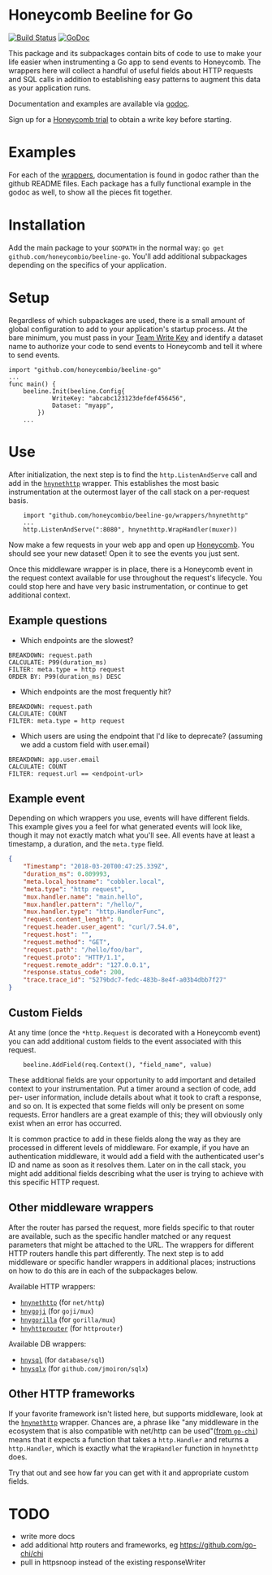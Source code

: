# Honeycomb Beeline for Go

[![Build Status](https://travis-ci.org/honeycombio/beeline-go.svg?branch=master)](https://travis-ci.org/honeycombio/beeline-go)
[![GoDoc](https://godoc.org/github.com/honeycombio/beeline-go?status.svg)](https://godoc.org/github.com/honeycombio/beeline-go)

This package and its subpackages contain bits of code to use to make your life
easier when instrumenting a Go app to send events to Honeycomb. The wrappers
here will collect a handful of useful fields about HTTP requests and SQL calls
in addition to establishing easy patterns to augment this data as your
application runs.

Documentation and examples are available via [godoc](https://godoc.org/github.com/honeycombio/beeline-go).

Sign up for a [Honeycomb trial](https://ui.honeycomb.io/signup) to obtain a write key before starting.

# Examples

For each of the [wrappers](wrappers/), documentation is found in godoc rather than the github README files. Each package has a fully functional example in the godoc as well, to show all the pieces fit together.

# Installation

Add the main package to your `$GOPATH` in the normal way: `go get
github.com/honeycombio/beeline-go`. You'll add additional subpackages
depending on the specifics of your application.

# Setup

Regardless of which subpackages are used, there is a small amount of global
configuration to add to your application's startup process. At the bare minimum,
you must pass in your [Team Write Key](https://ui.honeycomb.io/account) and
identify a dataset name to authorize your code to send events to Honeycomb and
tell it where to send events.

```golang
import "github.com/honeycombio/beeline-go"
...
func main() {
	beeline.Init(beeline.Config{
			WriteKey: "abcabc123123defdef456456",
			Dataset: "myapp",
		})
	...
```

# Use

After initialization, the next step is to find the `http.ListenAndServe` call
and add in the [`hnynethttp`](https://godoc.org/github.com/honeycombio/beeline-go/wrappers/hnynethttp) wrapper. This establishes the most
basic instrumentation at the outermost layer of the call stack on a per-request
basis.

```golang
	import "github.com/honeycombio/beeline-go/wrappers/hnynethttp"
	...
	http.ListenAndServe(":8080", hnynethttp.WrapHandler(muxer))
```

Now make a few requests in your web app and open up [Honeycomb](https://ui.honeycomb.io/).
You should see your new dataset! Open it to see the events you just sent.

Once this middleware wrapper is in place, there is a Honeycomb event in the request
context available for use throughout the request's lifecycle.  You could stop here and
have very basic instrumentation, or continue to get additional context.

## Example questions

* Which endpoints are the slowest?

```
BREAKDOWN: request.path
CALCULATE: P99(duration_ms)
FILTER: meta.type = http request
ORDER BY: P99(duration_ms) DESC
```

* Which endpoints are the most frequently hit?

```
BREAKDOWN: request.path
CALCULATE: COUNT
FILTER: meta.type = http request
```

* Which users are using the endpoint that I'd like to deprecate? (assuming we add a custom field with user.email)

```
BREAKDOWN: app.user.email
CALCULATE: COUNT
FILTER: request.url == <endpoint-url>
```

## Example event

Depending on which wrappers you use, events will have different fields. This
example gives you a feel for what generated events will look like, though it may
not exactly match what you'll see. All events have at least a timestamp, a
duration, and the `meta.type` field.

```json
{
    "Timestamp": "2018-03-20T00:47:25.339Z",
    "duration_ms": 0.809993,
    "meta.local_hostname": "cobbler.local",
    "meta.type": "http request",
    "mux.handler.name": "main.hello",
    "mux.handler.pattern": "/hello/",
    "mux.handler.type": "http.HandlerFunc",
    "request.content_length": 0,
    "request.header.user_agent": "curl/7.54.0",
    "request.host": "",
    "request.method": "GET",
    "request.path": "/hello/foo/bar",
    "request.proto": "HTTP/1.1",
    "request.remote_addr": "127.0.0.1",
    "response.status_code": 200,
    "trace.trace_id": "5279bdc7-fedc-483b-8e4f-a03b4dbb7f27"
}
```


## Custom Fields

At any time (once the `*http.Request` is decorated with a Honeycomb event) you
can add additional custom fields to the event associated with this request.

```golang
	beeline.AddField(req.Context(), "field_name", value)
```

These additional fields are your opportunity to add important and detailed
context to your instrumentation. Put a timer around a section of code, add per-
user information, include details about what it took to craft a response, and so
on. It is expected that some fields will only be present on some requests. Error
handlers are a great example of this; they will obviously only exist when an
error has occurred.

It is common practice to add in these fields along the way as they are processed
in different levels of middleware.  For example, if you have an authentication
middleware, it would add a field with the authenticated user's ID and name as
soon as it resolves them. Later on in the call stack, you might add additional
fields describing what the user is trying to achieve with this specific HTTP
request.

## Other middleware wrappers

After the router has parsed the request, more fields specific to that router are
available, such as the specific handler matched or any request parameters that
might be attached to the URL. The wrappers for different HTTP routers handle
this part differently. The next step is to add middleware or specific handler
wrappers in additional places; instructions on how to do this are in each of the
subpackages below.

Available HTTP wrappers:

* [`hnynethttp`](https://godoc.org/github.com/honeycombio/beeline-go/wrappers/hnynethttp) (for `net/http`)
* [`hnygoji`](https://godoc.org/github.com/honeycombio/beeline-go/wrappers/hnygoji) (for `goji/mux`)
* [`hnygorilla`](https://godoc.org/github.com/honeycombio/beeline-go/wrappers/hnygorilla) (for `gorilla/mux`)
* [`hnyhttprouter`](https://godoc.org/github.com/honeycombio/beeline-go/wrappers/hnyhttprouter) (for `httprouter`)

Available DB wrappers:

* [`hnysql`](https://godoc.org/github.com/honeycombio/beeline-go/wrappers/hnysql) (for `database/sql`)
* [`hnysqlx`](https://godoc.org/github.com/honeycombio/beeline-go/wrappers/hnysqlx) (for `github.com/jmoiron/sqlx`)

## Other HTTP frameworks

If your favorite framework isn't listed here, but supports middleware, look at
the [`hnynethttp`](wrappers/hnynethttp) wrapper. Chances are, a phrase like "any
middleware in the ecosystem that is also compatible with net/http can be
used"([from `go-chi`](https://github.com/go-chi/chi#middlewares)) means that it
expects a function that takes a `http.Handler` and returns a `http.Handler`,
which is exactly what the `WrapHandler` function in `hnynethttp` does.

Try that out and see how far you can get with it and appropriate custom fields.

# TODO
* write more docs
* add additional http routers and frameworks, eg https://github.com/go-chi/chi
* pull in httpsnoop instead of the existing responseWriter
